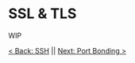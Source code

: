 # SSL & TLS


WIP



[< Back: SSH](https://github.com/sxcdennis/Network/blob/master/SSH.md "SSH") || [Next: Port Bonding >](https://github.com/sxcdennis/Network/blob/master/Port%20Bonding.md "Port Bonding")
